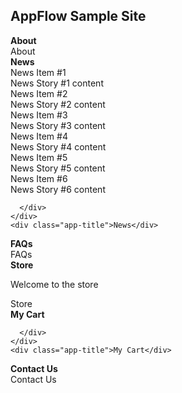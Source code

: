 
  
  <script type="text/javascript" src="{{ site.baseurl }}/SampleSite.js"></script>
  <link rel="stylesheet" href="{{ site.baseurl }}/css/SampleSite.css">


<div class="header w3-flat-wisteria">
<h2>AppFlow Sample Site</h2>
</div>
<div class="full-height-53 w3-flat-peter-river">
<div class="app-tray app-size-auto" id="MainTray">
  <div class="app w3-flat-emerald">
    <div class="app-header app-icon">
      <i class="fa fa-info-circle"></i>
    </div>
    <div class="app-content">
      <div class="row app-content-header-bar">
        <div class="app-close col-xs-1 p-0">
          <i class="fa fa-arrow-left"></i>
        </div>
        <div class="col-xs-10 p-0"><strong>About</strong></div>
        <div class="col-xs-1 p-0">
          <i class="fa fa-share-alt"></i>
        </div>
      </div>
    </div>
    <div class="app-title">About</div>
  </div>
  
  <div class="app w3-flat-alizarin">
    <div class="app-header app-icon">
      <i class="fa fa-newspaper-o"></i>
    </div>
    <div class="app-content">
      <div class="row app-content-header-bar">
        <div class="app-close col-xs-1 p-0">
          <i class="fa fa-arrow-left"></i>
        </div>
        <div class="col-xs-10 p-0"><strong><i class="fa fa-newspaper-o"></i> News</strong></div>
        <div class="col-xs-1 p-0">
          <i class="fa fa-share-alt"></i>
        </div>
      </div>
      <div class="row bg-white-trans">
        <div class="col-xs-12 col-sm-6 col-md-3">
          <div class="panel">
            <div class="panel-heading w3-flat-pomegranate">News Item #1</div>
            <div class="panel-body">News Story #1 content</div>
          </div>
        </div>
        <div class="col-xs-12 col-sm-6 col-md-3">
          <div class="panel">
            <div class="panel-heading w3-flat-alizarin">News Item #2</div>
            <div class="panel-body">News Story #2 content</div>
          </div>
        </div>
        <div class="col-xs-12 col-sm-6 col-md-3">
          <div class="panel">
            <div class="panel-heading w3-flat-pumpkin">News Item #3</div>
            <div class="panel-body">News Story #3 content</div>
          </div>
        </div>
        <div class="col-xs-12 col-sm-6 col-md-3">
          <div class="panel">
            <div class="panel-heading w3-flat-carrot">News Item #4</div>
            <div class="panel-body">News Story #4 content</div>
          </div>
        </div>
        <div class="col-xs-12 col-sm-6 col-md-3">
          <div class="panel">
            <div class="panel-heading w3-flat-orange">News Item #5</div>
            <div class="panel-body">News Story #5 content</div>
          </div>
        </div>
        <div class="col-xs-12 col-sm-6 col-md-3">
          <div class="panel">
            <div class="panel-heading w3-flat-sun-flower">News Item #6</div>
            <div class="panel-body">News Story #6 content</div>
          </div>
        </div>
        
      </div>
    </div>
    <div class="app-title">News</div>
  </div>
  
  <div class="app w3-flat-wisteria">
    <div class="app-header app-icon">
      <i class="fa fa-question-circle"></i>
    </div>
    <div class="app-content">
      <div class="row app-content-header-bar">
        <div class="app-close col-xs-1 p-0">
          <i class="fa fa-arrow-left"></i>
        </div>
        <div class="col-xs-10 p-0"><strong><i class="fa fa-question-circle"></i> FAQs</strong></div>
        <div class="col-xs-1 p-0">
          <i class="fa fa-share-alt"></i>
        </div>
      </div>
    </div>
    <div class="app-title">FAQs</div>
  </div>
  
  <div class="app w3-flat-turquoise">
    <div class="app-header app-icon">
      <i class="fa fa-shopping-bag"></i>
    </div>
    <div class="app-content">
      <div class="row app-content-header-bar">
        <div class="app-close col-xs-2 p-0">
          <i class="fa fa-arrow-left"></i>
        </div>
        <div class="col-xs-8 p-0"><strong><i class="fa fa-shopping-bag"></i> Store</strong></div>
        <div class="col-xs-1 p-0 open-cart">
          <i class="fa fa-shopping-cart"></i>
        </div>
        <div class="col-xs-1 p-0">
          <i class="fa fa-share-alt"></i>
        </div>
      </div>
      <div class="row bg-white">
        <p>Welcome to the store</p>
      </div>
    </div>
    <div class="app-title">Store</div>
  </div>
  <div class="app w3-flat-sun-flower" id="cart">
    <div class="app-header app-icon">
      <i class="fa fa-shopping-cart"></i>
    </div>
    <div class="app-content">
      <div class="row app-content-header-bar">
        <div class="app-close col-xs-1 p-0">
          <i class="fa fa-arrow-left"></i>
        </div>
        <div class="col-xs-10 p-0"><strong><i class="fa fa-shopping-cart"></i> My Cart</strong></div>
        <div class="col-xs-1 p-0">
          <i class="fa fa-share-alt"></i>
        </div>
      </div>
      <div class="row bg-white">
        
      </div>
    </div>
    <div class="app-title">My Cart</div>
  </div>
  
  <div class="app w3-flat-midnight-blue">
    <div class="app-header app-icon">
      <i class="fa fa-phone"></i>
    </div>
    <div class="app-content">
      <div class="row app-content-header-bar">
        <div class="app-close col-xs-1 p-0">
          <i class="fa fa-arrow-left"></i>
        </div>
        <div class="col-xs-10 p-0"><strong><i class="fa fa-phone"></i> Contact Us</strong></div>
        <div class="col-xs-1 p-0">
          <i class="fa fa-share-alt"></i>
        </div>
      </div>
    </div>
    <div class="app-title">Contact Us</div>
  </div>
  
  
</div>
</div>

